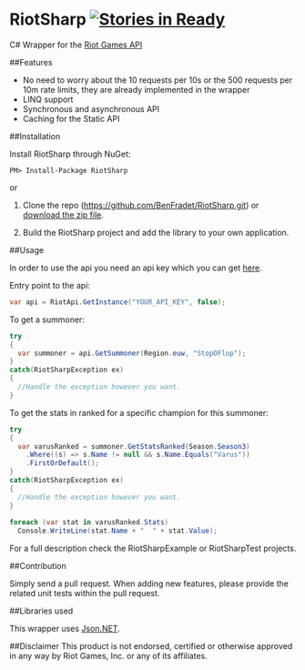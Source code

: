 # RiotSharp [![Stories in Ready](https://badge.waffle.io/benfradet/riotsharp.png?label=ready&title=Ready)](https://waffle.io/benfradet/riotsharp)

C# Wrapper for the [Riot Games API](https://developer.riotgames.com/)

##Features

- No need to worry about the 10 requests per 10s or the 500 requests per 10m rate limits, they are already implemented in the wrapper
- LINQ support
- Synchronous and asynchronous API
- Caching for the Static API

##Installation

Install RiotSharp through NuGet:
```
PM> Install-Package RiotSharp
```

or

1. Clone the repo (https://github.com/BenFradet/RiotSharp.git) or [download the zip file](https://github.com/BenFradet/RiotSharp/archive/master.zip).

2. Build the RiotSharp project and add the library to your own application.

##Usage

In order to use the api you need an api key which you can get [here](https://developer.riotgames.com/).

Entry point to the api:
```c#
var api = RiotApi.GetInstance("YOUR_API_KEY", false);
```

To get a summoner:
```c#
try
{
  var summoner = api.GetSummoner(Region.euw, "StopOFlop");
}
catch(RiotSharpException ex)
{
  //Handle the exception however you want.
}
```

To get the stats in ranked for a specific champion for this summoner:
```c#
try
{
  var varusRanked = summoner.GetStatsRanked(Season.Season3)
    .Where((s) => s.Name != null && s.Name.Equals("Varus"))
    .FirstOrDefault();
}
catch(RiotSharpException ex)
{
  //Handle the exception however you want.
}
  
foreach (var stat in varusRanked.Stats)
  Console.WriteLine(stat.Name + "  " + stat.Value);
```

For a full description check the RiotSharpExample or RiotSharpTest projects.

##Contribution

Simply send a pull request.
When adding new features, please provide the related unit tests within the pull request.

##Libraries used

This wrapper uses [Json.NET](http://james.newtonking.com/json).

##Disclaimer
This product is not endorsed, certified or otherwise approved in any way by Riot Games, Inc. or any of its affiliates.
